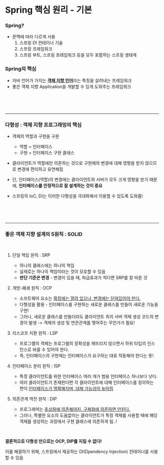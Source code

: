 Spring 핵심 원리 - 기본
===

### Spring?
- 문맥에 따라 다르게 사용
  1. 스프링 DI 컨테이너 기술
  2. 스프링 프레임워크
  3. 스프링 부트, 스프링 프레임워크 등을 모두 포함하는 스프링 생태계

### Spring의 핵심
- 자바 언어가 가지는 <b><u>객체 지향 언어</u></b>라는 특징을 살려내는 프레임워크
- 좋은 객체 지향 Application을 개발할 수 있게 도와주는 프레임워크
<br />
<br />
<br />
<hr />

### 다형성 : 객체 지향 프로그래밍의 핵심
- 객체의 역할과 구현을 구분
    - 역할 = 인터페이스
    - 구현 = 인터페이스 구현 클래스

- 클라이언트가 역할에만 의존하는 것으로 구현체의 변경에 대해 영향을 받지 않으므로 변경에 편리하고 유연해짐

- 단, 인터페이스(역할)의 변경에는 클라이언트와 서버가 모두 크게 영향을 받기 때문에, <b>인터페이스를 안정적으로 잘 설계하는 것이 중요</b>

- 스프링의 IoC, DI는 이러한 다형성을 극대화해서 이용할 수 있도록 도와줌!
<br />
<br />
<br />
<hr />

### 좋은 객체 지향 설계의 5원칙 : SOLID

<br />

1. 단일 책임 원칙 : SRP
    - 하나의 클래스에는 하나의 책임
    - 실제로는 하나의 책임이라는 것이 모호할 수 있음
    - <b>판단 기준은 변경</b> - 변경이 있을 때, 파급효과가 적다면 SRP를 잘 따른 것

2. 개방-폐쇄 원칙 : OCP
    - 소프트웨어 요소는 <u>확장에는 열려 있으나, 변경에는 닫혀있어야 한다.</u>
    - 다형성을 활용 - 인터페이스를 구현하는 새로운 클래스를 만들어 새로운 기능을 구현!
    - 그러나, 새로운 클래스를 만들더라도 클라이언트 측의 서버 객체 생성 코드의 변경이 발생 -> 객체의 생성 및 연관관계를 맺어주는 무언가가 필요!

3. 리스코프 치환 원칙 : LSP
    - 프로그램의 객체는 프로그램의 정확성을 깨뜨리지 않으면서 하위 타입의 인스턴스로 바꿀 수 있어야 한다.
    - 즉, 인터페이스의 구현체는 인터페이스가 요구하는 대로 작동해야 한다는 뜻!

4. 인터페이스 분리 원칙 : ISP
    - 특정 클라이언트를 위한 인터페이스 여러 개가 범용 인터페이스 하나보다 낫다.
    - 여러 클라이언트가 존재한다면 각 클라이언트에 대해 인터페이스를 정의하는 편이 <u>인터페이스가 명확해지며, 대체 가능성이 높아짐</u>

5. 의존관계 역전 원칙 : DIP
    - 프로그래머는 <u>추상화에 의존해야지, 구체화에 의존하면 안된다.</u>
    - 그러나, 특별한 요소의 도움없이는 클라이언트가 특정 객체를 사용할 때에 해당 객체를 생성하는 과정에서 구현 클래스에 의존하게 됨..!

<br />

<b>결론적으로 다형성 만으로는 OCP, DIP를 지킬 수 없다!</b>

이를 해결하기 위해, 스프링에서 제공하는 DI(Dpendency Injection) 컨테이너를 사용할 수 있음
        